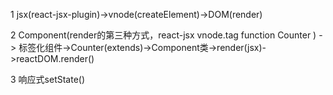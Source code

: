 1 jsx(react-jsx-plugin)->vnode(createElement)->DOM(render)

2 Component(render的第三种方式，react-jsx vnode.tag function Counter ) -> 标签化组件->Counter(extends)->Component类->render(jsx)->reactDOM.render()

3 响应式setState() 